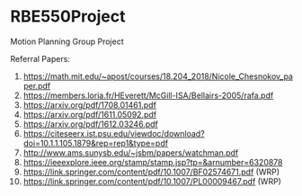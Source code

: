 # RBE550Project
Motion Planning Group Project

Referral Papers:
1. https://math.mit.edu/~apost/courses/18.204_2018/Nicole_Chesnokov_paper.pdf
2. https://members.loria.fr/HEverett/McGill-ISA/Bellairs-2005/rafa.pdf
3. https://arxiv.org/pdf/1708.01461.pdf
4. https://arxiv.org/pdf/1611.05092.pdf
5. https://arxiv.org/pdf/1612.03246.pdf
6. https://citeseerx.ist.psu.edu/viewdoc/download?doi=10.1.1.105.1879&rep=rep1&type=pdf
7. http://www.ams.sunysb.edu/~jsbm/papers/watchman.pdf
8. https://ieeexplore.ieee.org/stamp/stamp.jsp?tp=&arnumber=6320878
9. https://link.springer.com/content/pdf/10.1007/BF02574671.pdf (WRP)
10. https://link.springer.com/content/pdf/10.1007/PL00009467.pdf (WRP)
